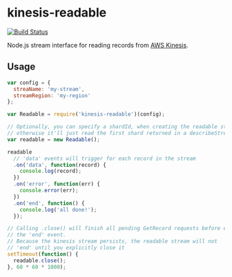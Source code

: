 # kinesis-readable

[![Build Status](https://travis-ci.org/rclark/kinesis-readable.svg?branch=master)](https://travis-ci.org/rclark/kinesis-readable)

Node.js stream interface for reading records from [AWS Kinesis](http://aws.amazon.com/kinesis/).

## Usage

```js
var config = {
  streaName: 'my-stream',
  streamRegion: 'my-region'
};

var Readable = require('kinesis-readable')(config);

// Optionally, you can specify a shardId, when creating the readable stream,
// otherwise it'll just read the first shard returned in a describeStream request
var readable = new Readable();

readable
  // 'data' events will trigger for each record in the stream
  .on('data', function(record) {
    console.log(record);
  })
  .on('error', function(err) {
    console.error(err);
  })
  .on('end', function() {
    console.log('all done!');
  });

// Calling .close() will finish all pending GetRecord requests before emitting
// the 'end' event.
// Because the kinesis stream persists, the readable stream will not
// 'end' until you explicitly close it
setTimeout(function() {
  readable.close();
}, 60 * 60 * 1000);
```
